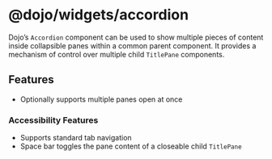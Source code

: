 <span class="citation" data-cites="dojo/widgets/accordion"><span class="citation" data-cites="dojo/widgets/accordion"><span class="citation" data-cites="dojo/widgets/accordion"><span class="citation" data-cites="dojo/widgets/accordion">@dojo/widgets/accordion</span></span></span></span>
===============================================================================================================================================================================================================================================================================================

Dojo’s `Accordion` component can be used to show multiple pieces of content inside collapsible panes within a common parent component. It provides a mechanism of control over multiple child `TitlePane` components.

Features
--------

-   Optionally supports multiple panes open at once

### Accessibility Features

-   Supports standard tab navigation
-   Space bar toggles the pane content of a closeable child `TitlePane`
